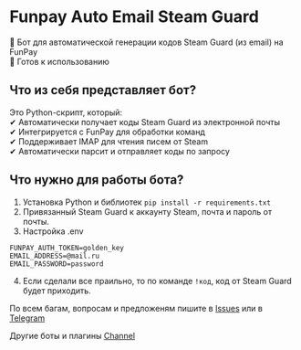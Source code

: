 # Funpay Auto Email Steam Guard

🔐 Бот для автоматической генерации кодов Steam Guard (из email) на FunPay  
📌 Готов к использованию

## Что из себя представляет бот?

Это Python-скрипт, который:      
✔ Автоматически получает коды Steam Guard из электронной почты  
✔ Интегрируется с FunPay для обработки команд  
✔ Поддерживает IMAP для чтения писем от Steam  
✔ Автоматически парсит и отправляет коды по запросу  

## Что нужно для работы бота?
1. Установка Python и библиотек
```pip install -r requirements.txt```
2. Привязанный Steam Guard к аккаунту Steam, почта и пароль от почты.
3. Настройка .env
```
FUNPAY_AUTH_TOKEN=golden_key
EMAIL_ADDRESS=@mail.ru
EMAIL_PASSWORD=password
```
4. Если сделали все праильно, то по команде ```!код```, код от Steam Guard будет приходить.

По всем багам, вопросам и предложеням пишите в [Issues](https://github.com/tinechelovec/Funpay-Auto-Email-Steam-Guard/issues) или в [Telegram](https://t.me/tinechelovec)

Другие боты и плагины [Channel](https://t.me/by_thc)

